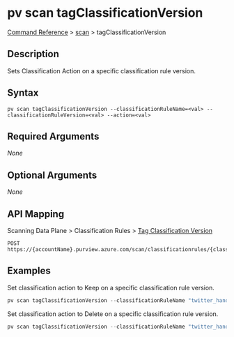 # pv scan tagClassificationVersion
[Command Reference](../../../README.md#command-reference) > [scan](./main.md) > tagClassificationVersion

## Description
Sets Classification Action on a specific classification rule version.

## Syntax
```
pv scan tagClassificationVersion --classificationRuleName=<val> --classificationRuleVersion=<val> --action=<val>
```

## Required Arguments
*None*

## Optional Arguments
*None*

## API Mapping
Scanning Data Plane > Classification Rules > [Tag Classification Version](https://docs.microsoft.com/en-us/rest/api/purview/scanningdataplane/classification-rules/tag-classification-version)
```
POST https://{accountName}.purview.azure.com/scan/classificationrules/{classificationRuleName}/versions/{classificationRuleVersion}/:tag
```

## Examples
Set classification action to Keep on a specific classification rule version.
```powershell
pv scan tagClassificationVersion --classificationRuleName "twitter_handle_rule" --classificationRuleVersion 1 --action "Keep"         
```

Set classification action to Delete on a specific classification rule version.
```powershell
pv scan tagClassificationVersion --classificationRuleName "twitter_handle_rule" --classificationRuleVersion 1 --action "Delete"         
```